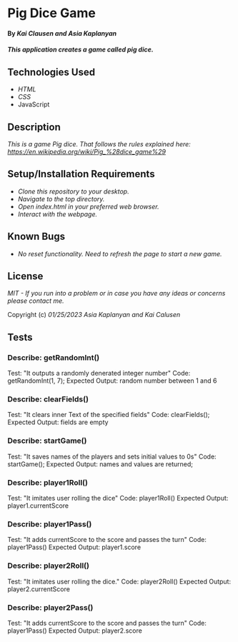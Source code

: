 # Pig Dice Game

#### By _**Kai Clausen and Asia Kaplanyan**_

#### _This application creates a game called pig dice._

## Technologies Used

* _HTML_
* _CSS_
* JavaScript

## Description

_This is a game Pig dice. That follows the rules explained here: https://en.wikipedia.org/wiki/Pig_%28dice_game%29_


## Setup/Installation Requirements

* _Clone this repository to your desktop._
* _Navigate to the top directory._
* _Open index.html in your preferred web browser._
* _Interact with the webpage._


## Known Bugs

* _No reset functionality. Need to refresh the page to start a new game._


## License

_MIT - If you run into a problem or in case you have any ideas or concerns please contact me._

Copyright (c) _01/25/2023_ _Asia Kaplanyan and Kai Calusen_

## Tests

### Describe: getRandomInt()

Test: "It outputs a randomly denerated integer number"
Code: getRandomInt(1, 7);
Expected Output: random number between 1 and 6

### Describe: clearFields()

Test: "It clears inner Text of the specified fields"
Code: clearFields();
Expected Output: fields are empty

### Describe: startGame()

Test: "It saves names of the players and sets initial values to 0s"
Code: startGame();
Expected Output: names and values are returned;


### Describe: player1Roll()

Test: "It imitates user rolling the dice"
Code: player1Roll()
Expected Output: player1.currentScore 

### Describe: player1Pass()

Test: "It adds currentScore to the score and passes the turn"
Code: player1Pass()
Expected Output: player1.score

### Describe: player2Roll()

Test: "It imitates user rolling the dice."
Code: player2Roll()
Expected Output: player2.currentScore

### Describe: player2Pass()

Test: "It adds currentScore to the score and passes the turn"
Code: player1Pass()
Expected Output: player2.score